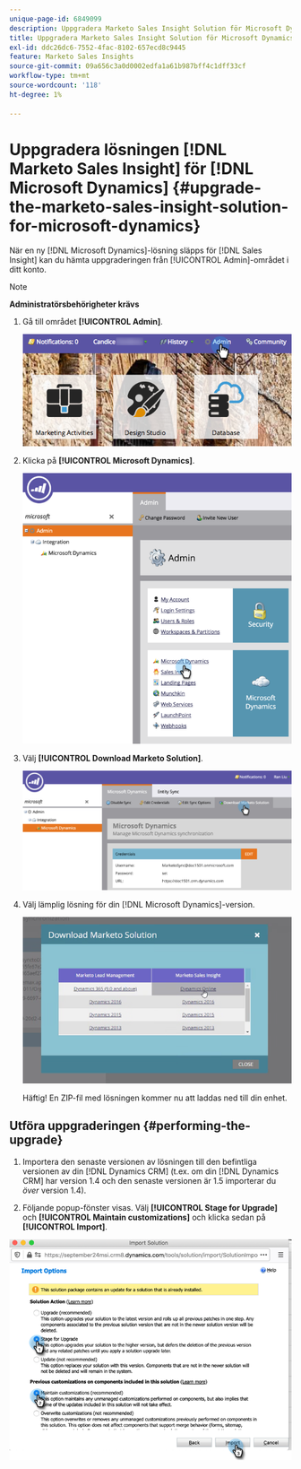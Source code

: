 ```yaml
---
unique-page-id: 6849099
description: Uppgradera Marketo Sales Insight Solution för Microsoft Dynamics - Marketo Docs - produktdokumentation
title: Uppgradera Marketo Sales Insight Solution för Microsoft Dynamics
exl-id: ddc26dc6-7552-4fac-8102-657ecd8c9445
feature: Marketo Sales Insights
source-git-commit: 09a656c3a0d0002edfa1a61b987bff4c1dff33cf
workflow-type: tm+mt
source-wordcount: '118'
ht-degree: 1%

---
```


# Uppgradera lösningen [!DNL Marketo Sales Insight] för [!DNL Microsoft Dynamics] {#upgrade-the-marketo-sales-insight-solution-for-microsoft-dynamics}

När en ny [!DNL Microsoft Dynamics]-lösning släpps för [!DNL Sales Insight] kan du hämta uppgraderingen från [!UICONTROL Admin]-området i ditt konto.

>[!NOTE]
>
>**Administratörsbehörigheter krävs**

1. Gå till området **[!UICONTROL Admin]**.

   ![](assets/upgrade-the-marketo-sales-insight-solution-for-microsoft-dynamics-1.png)

1. Klicka på **[!UICONTROL Microsoft Dynamics]**.

   ![](assets/upgrade-the-marketo-sales-insight-solution-for-microsoft-dynamics-2.png)

1. Välj **[!UICONTROL Download Marketo Solution]**.

   ![](assets/upgrade-the-marketo-sales-insight-solution-for-microsoft-dynamics-3.png)

1. Välj lämplig lösning för din [!DNL Microsoft Dynamics]-version.

   ![](assets/upgrade-the-marketo-sales-insight-solution-for-microsoft-dynamics-4.png)

   Häftig! En ZIP-fil med lösningen kommer nu att laddas ned till din enhet.

## Utföra uppgraderingen {#performing-the-upgrade}

1. Importera den senaste versionen av lösningen till den befintliga versionen av din [!DNL Dynamics CRM] (t.ex. om din [!DNL Dynamics CRM] har version 1.4 och den senaste versionen är 1.5 importerar du _över_ version 1.4).

2. Följande popup-fönster visas. Välj **[!UICONTROL Stage for Upgrade]** och **[!UICONTROL Maintain customizations]** och klicka sedan på **[!UICONTROL Import]**.

![](assets/upgrade-the-marketo-sales-insight-solution-for-microsoft-dynamics-5.png)
